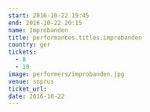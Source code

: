 ```yaml
---
start: 2016-10-22 19:45
end: 2016-10-22 20:15
name: Improbanden
title: performances.titles.improbanden
country: ger
tickets:
  - 8
  - 10
image: performers/improbanden.jpg
venue: soprus
ticket_url: 
date: 2016-10-22
---
```

